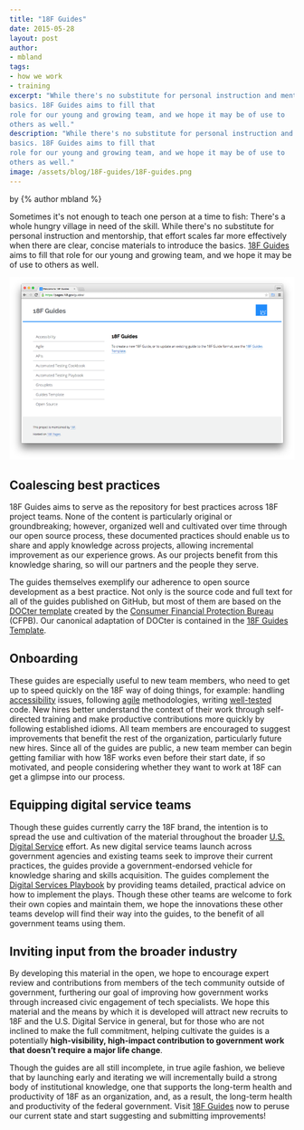 ```yaml
---
title: "18F Guides"
date: 2015-05-28
layout: post
author:
- mbland
tags:
- how we work
- training
excerpt: "While there's no substitute for personal instruction and mentorship, that effort scales far more effectively when there are clear, concise materials to introduce the
basics. 18F Guides aims to fill that
role for our young and growing team, and we hope it may be of use to
others as well."
description: "While there's no substitute for personal instruction and mentorship, that effort scales far more effectively when there are clear, concise materials to introduce the
basics. 18F Guides aims to fill that
role for our young and growing team, and we hope it may be of use to
others as well."
image: /assets/blog/18F-guides/18F-guides.png
---
```


<p class="authors">
  by {% author mbland %}
</p>

Sometimes it's not enough to teach one person at a time to fish: There's
a whole hungry village in need of the skill. While there's no substitute
for personal instruction and mentorship, that effort scales far more
effectively when there are clear, concise materials to introduce the
basics. [18F Guides](https://pages.18f.gov/guides/) aims to fill that
role for our young and growing team, and we hope it may be of use to
others as well.

![18F Guides homepage](/assets/blog/18F-guides/18F-guides.png)

## Coalescing best practices

18F Guides aims to serve as the repository for best practices across 18F
project teams. None of the content is particularly original or
groundbreaking; however, organized well and cultivated over time through
our open source process, these documented practices should enable us to
share and apply knowledge across projects, allowing incremental
improvement as our experience grows. As our projects benefit from this
knowledge sharing, so will our partners and the people they serve.

The guides themselves exemplify our adherence to open source development
as a best practice. Not only is the source code and full text for all of
the guides published on GitHub, but most of them are based on the
[DOCter template](https://github.com/cfpb/DOCter) created by the
[Consumer Financial Protection Bureau](http://www.consumerfinance.gov/) (CFPB). Our canonical
adaptation of DOCter is contained in the [18F Guides Template](https://pages.18f.gov/guides-template/).

## Onboarding

These guides are especially useful to new team members, who need to get
up to speed quickly on the 18F way of doing things, for example:
handling [accessibility](https://pages.18f.gov/accessibility/) issues,
following [agile](https://pages.18f.gov/agile/) methodologies, writing
[well-tested](https://pages.18f.gov/automated-testing-playbook/) code.
New hires better understand the context of their work through
self-directed training and make productive contributions more quickly by
following established idioms. All team members are encouraged to suggest
improvements that benefit the rest of the organization, particularly
future new hires. Since all of the guides are public, a new team member
can begin getting familiar with how 18F works even before their start
date, if so motivated, and people considering whether they want to work
at 18F can get a glimpse into our process.

## Equipping digital service teams

Though these guides currently carry the 18F brand, the intention is to
spread the use and cultivation of the material throughout the broader
[U.S. Digital Service](https://wh.gov/usds/) effort. As new digital
service teams launch across government agencies and existing teams seek
to improve their current practices, the guides provide a
government-endorsed vehicle for knowledge sharing and skills
acquisition. The guides complement the [Digital Services Playbook](https://playbook.cio.gov) by providing teams detailed,
practical advice on how to implement the plays. Though these other teams
are welcome to fork their own copies and maintain them, we hope the
innovations these other teams develop will find their way into the
guides, to the benefit of all government teams using them.

## Inviting input from the broader industry

By developing this material in the open, we hope to encourage expert
review and contributions from members of the tech community outside of
government, furthering our goal of improving how government works
through increased civic engagement of tech specialists. We hope this
material and the means by which it is developed will attract new
recruits to 18F and the U.S. Digital Service in general, but for those
who are not inclined to make the full commitment, helping cultivate the
guides is a potentially **high-visibility, high-impact contribution to
government work that doesn’t require a major life change**.

Though the guides are all still incomplete, in true agile fashion, we
believe that by launching early and iterating we will incrementally
build a strong body of institutional knowledge, one that supports the
long-term health and productivity of 18F as an organization, and, as a
result, the long-term health and productivity of the federal government.
Visit [18F Guides](https://pages.18f.gov/guides/) now to peruse our
current state and start suggesting and submitting improvements!

